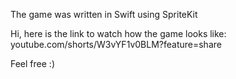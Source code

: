 The game was written in Swift using SpriteKit

Hi, here is the link to watch how the game looks like: youtube.com/shorts/W3vYF1v0BLM?feature=share

Feel free :)
